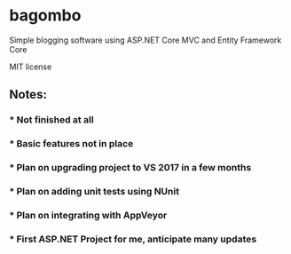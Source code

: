 # bagombo

Simple blogging software using ASP.NET Core MVC and Entity Framework Core

MIT license

## Notes:
### * Not finished at all
### * Basic features not in place
### * Plan on upgrading project to VS 2017 in a few months
### * Plan on adding unit tests using NUnit
### * Plan on integrating with AppVeyor
### * First ASP.NET Project for me, anticipate many updates


